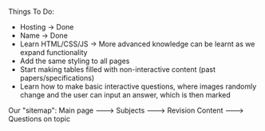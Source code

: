 Things To Do:
- Hosting -> Done
- Name -> Done
- Learn HTML/CSS/JS -> More advanced knowledge can be learnt as we expand functionality
- Add the same styling to all pages
- Start making tables filled with non-interactive content (past papers/specifications)
- Learn how to make basic interactive questions, where images randomly change and the user can input an answer, which is then marked

Our "sitemap":
Main page ---> Subjects ---> Revision Content ---> Questions on topic
